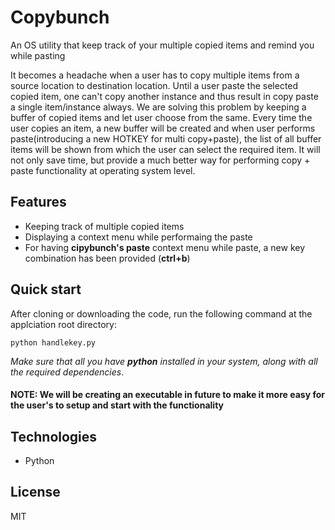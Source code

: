 # Copybunch
An OS utility that keep track of your multiple copied items and remind you while pasting

It becomes a headache when a user has to copy multiple items from a source location to destination location. Until a user paste the selected copied item, one can't copy another instance and thus result in copy paste a single item/instance always. We are solving this problem by keeping a buffer of copied items and let user choose from the same. Every time the user copies an item, a new buffer will be created and when user performs paste(introducing a new HOTKEY for multi copy+paste), the list of all buffer items will be shown from which the user can select the required item. It will not only save time, but provide a much better way for performing copy + paste functionality at operating system level.


## Features

  - Keeping track of multiple copied items
  - Displaying a context menu while performaing the paste
  - For having **cipybunch's paste** context menu while paste, a new key combination has been provided (**ctrl+b**)
  

## Quick start
After cloning or downloading the code, run the following command at the applciation root directory:

    python handlekey.py
    
<i>Make sure that all you have **python** installed in your system, along with all the required dependencies</i>.

#### NOTE: We will be creating an executable in future to make it more easy for the user's to setup and start with the functionality

## Technologies

  - Python


License
----

MIT

